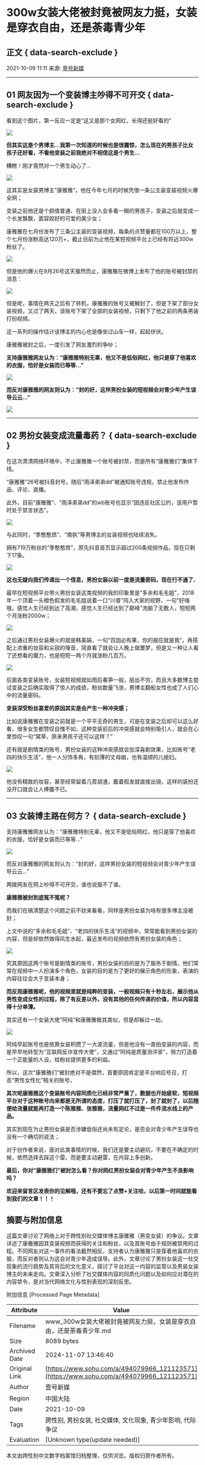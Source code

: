 # 300w女装大佬被封竟被网友力挺，女装是穿衣自由，还是荼毒青少年

## 正文 { data-search-exclude }


2021-10-09 11:11 来源: [壹号新媒](https://www.sohu.com/a/494079966_121123571?spm=smpc.content-abroad.content.1.1730986990340Ha1I4RQ)

---

## 01 网友因为一个变装博主吵得不可开交 { data-search-exclude }

看到这个图片，第一反应一定是“这又是那个女网红，长得还挺好看的”

![](https://p6.itc.cn/images01/20211009/742ffe68b99442c1a0e689b8593ba975.gif)

**但其实这是个男博主...我第一次知道的时候也是很震惊，怎么现在的男孩子比女孩子还好看，不看他变装之前我绝对不相信这是个男生...**

糟糕！刚才竟然对一个男生动心了...

![](https://p9.itc.cn/images01/20211009/e23dc02cc8f943558cbdf9168964660e.gif)

这其实是女装男博主“康雅雅”，他在今年七月的时候凭借一条公主装变装视频火爆全网；

变装之前他还是个颜值普通、在街上没人会多看一眼的男孩子，变装之后就变成一个长发飘飘，面容姣好的可爱的美少女；

康雅雅在七月份发布了三条公主装的变装视频，每条的点赞量都在100万以上，整个七月份涨粉高达120万+，截止目前为止他在某短视频平台上已经有将近300w粉丝了。

![](https://p4.itc.cn/images01/20211009/54616af2f4ad48dfa4f3b60096df378b.png)

但是他的爆火在9月26号这天戛然而止，康雅雅在微博上发布了他的账号被封禁的消息：

![](https://p7.itc.cn/images01/20211009/51b9df2432a44514bee0cd53bb81082c.png)

但是呢，事情在两天之后有了转机，康雅雅的账号又被解封了，但是下架了部分女装视频，又过了两天，该账号下架了全部的女装视频，只剩下了他之前的两条男装打扮视频。

这一系列的操作估计该博主的内心也是像坐过山车一样，起起伏伏。

康雅雅被封之后，一度引发了网友激烈的争吵；

**支持康雅雅网友认为：“康雅雅特别无辜，他又不是低俗网红，他只是穿了他喜欢的衣服，恰好是女装而已等等...”**

![](https://p6.itc.cn/images01/20211009/fcf8a3dd01b94a5d9267e1a3785b3706.png)

**而反对康雅雅的网友则认为：“封的好，这样男扮女装的短视频会对青少年产生误导云云...”**

![](https://p2.itc.cn/images01/20211009/5c231ff35d6e4888903291897a1d4840.jpeg)

---

## 02 男扮女装变成流量毒药？ { data-search-exclude }

在这次肃清网络环境中，不止康雅雅一个账号被封禁，而是所有“康雅雅们”集体下线。

“康雅雅”26号被抖音封号，随后“雨泽弟弟dd”被通知账号违规，禁止他发布作品、评论、直播。

此外，目前“康雅雅”、“雨泽弟弟dd”的wb账号也显示“因违反社区公约，该用户暂时处于禁言状态”。

![](https://p4.itc.cn/images01/20211009/c955bb9aaddc46e585c343413638042d.gif)

与此同时，“季憨憨昂”、“南执”等男博主的女装视频也陆续消失。

拥有719万粉丝的“季憨憨昂”，原先抖音首页显示超过200条视频作品，现在只剩下17条。

![](https://p0.itc.cn/images01/20211009/2a7dbdb398bb4a838855a300ba7f951b.gif)

**这也无疑向我们传递出一个信息，男扮女装以前一度是流量密码，现在行不通了**。

最早在短视频平台带火男扮女装这类视频的我的印象里是“多余和毛毛姐”，2018年一个顶着一头橙色假发的毛毛姐说着一口“川普”闯入大家的视野，一句“好嗨哦，感觉人生已经到达了高潮，感觉人生已经达到了巅峰”洗脑了无数人，短短两个月涨粉2000w；

![](https://p9.itc.cn/images01/20211009/daea98d4bcfa4136bb69a34d4b1c2271.jpeg)

之后通过男扮女装爆火的就是韩美娟，一句“百因必有果，你的报应就是我”，再搭配上浓重的妆容和尖锐的嗓音，简直看了就会让人晚上做噩梦，但是又一种让人看了还想看的魔力，也是短短一两个月就涨粉几百万。

![](https://p3.itc.cn/images01/20211009/c1042a6611ca474485fd2827092a43f3.jpeg)

后面各类变装账号，女装短视频就如雨后春笋一般，层出不穷，而且大多数博主尝试变装之后确实取得了惊人的成绩，粉丝数量飞涨，男博主翻船女性也成了人们心中的流量密码。

**变装深受粉丝喜爱的原因其实是会产生一种冲突感；**

比如说康雅雅在变装之前就是一个平平无奇的男生，可是在变装之后却可以这么好看，很多女生都赞叹自愧不如，这种变装前后的冲突感就会特别吸引人，就会在心里惊叹一句“窝草，原来男孩子还可以这样？”

还有就是剧情类的账号，男扮女装的这种冲突感就会加深喜剧效果，比如账号“老四的快乐生活”，他一人分饰多角，有刻薄的丈母娘，也有温顺的儿媳妇。

![](https://p5.itc.cn/images01/20211009/2e6c54a23965461b8835c1d4d2ba67c6.jpeg)

他没有精致的妆容，甚至经常留着几茬胡渣，戴着假发就直接出镜，这样的装扮还没开口就会让人捧腹不已。

---

## 03 女装博主路在何方？ { data-search-exclude }

支持康雅雅网友认为：“康雅雅特别无辜，他又不是低俗网红，他只是穿了他喜欢的衣服，恰好是女装而已等等...”

![](https://p0.itc.cn/images01/20211009/4132e3a218ec437985a70f5425126487.jpeg)

而反对康雅雅的网友则认为：“封的好，这样男扮女装的短视频会对青少年产生误导云云...”

两拨网友在网上吵得不可开交，谁也说服不了谁。

**康雅雅被封到底冤不冤呢？**

而我们在搞清楚这个问题之前不妨来看看，同样是男扮女装为啥有很多博主没被封；

上文中说的“多余和毛毛姐”、“老四的快乐生活”的视频中，常常能看到男扮女装的内容，但是却依然做得风生水起，最近发布的视频依然有男扮女装的角色；

![](https://p5.itc.cn/images01/20211009/c48e68479dc84f0f83e8f6842f8b6013.gif)

究其原因这两个账号是剧情类的账号，男扮女装的目的是为了服务于剧情，他们常常在视频中一人扮演多个角色，女装的目的是为了更好的展示角色的形象，表演的内容往往会大于变装本身；

**而反观康雅雅呢，他的视频里就是纯粹的变装，一般视频只有十秒左右，展示他从男性变成女性的过程，除了有反差以外，没有其他的任何传递的价值，所以内容显得十分单薄。**

其实还有一个女装大佬“阿纯”和康雅雅极其类似，但是却躲过一劫，

![](https://p7.itc.cn/images01/20211009/1f8b96ec16954ba894c6073ebd6b5b9b.jpeg)

阿纯早起账号也是依靠女装积攒了一大波流量，但是他没有一直拍变装的内容，而是早早地转型为“互联网反诈宣传大使”，又通过“阿纯是质量测评家”，努力打造着一个正能量的人设，给粉丝提供更多的利益。

所以，这次“康雅雅们”被封绝对不是偶然，首要原因肯定是平台响应号召，打击“男性女性化”相关的账号，

**其次呢康雅雅这个变装账号内容同质化已经非常严重了，数据也开始疲软，短视频平台对于这种账号向来都是无所谓的态度，打压了就打压了，封了就封了，以后随便给流量就能再打造一个陈雅雅、张雅雅，流量网红不过是一件件流水线上的产品。**

其实到现在为止男扮女装是否涉嫌低俗还尚未有定论，是否会对青少年产生误导也没有一个确切的说法；

对于创作者来说，面对此类事情的时候，我们还是要主动避坑，不要在不确定的时候，依然选择去踩这个雷，而是要主动避雷，在内容上多创新。

**最后，你对“康雅雅们”被封怎么看？你对网红男扮女装会对青少年产生不良影响吗？**

**欢迎来留言区发表你的见解哦，还有不要忘了点赞+关注哈，以后第一时间就能看到我们的文章！！！**

## 摘要与附加信息

<!-- tcd_abstract -->
这篇文章讨论了网络上对于跨性别社交媒体博主康雅雅（男变女装）的争议。文章详述了康雅雅因其变装视频而获得的关注和粉丝，以及其账号由于规则被禁用的过程。不同网友对这一事件的看法截然相反，支持者认为康雅雅只是穿着他喜欢的衣服，而反对者则认为这会对青少年造成误导。此外，文章讨论了男扮女装这一社交现象的流行趋势及其背后的文化意义，探讨了平台对这一内容的监管以及男装女装博主的未来走向。文章深入分析了社交媒体内容的同质化问题以及如何应对潜在的内容禁令，是对当代网络文化与性别表现的深刻反思。
<!-- tcd_abstract_end -->

附加信息 [Processed Page Metadata]

| Attribute       | Value                                  |
|-----------------|----------------------------------------|
| Filename        | www_300w女装大佬被封竟被网友力挺，女装是穿衣自由，还是荼毒青少年.md                             |
| Size            | 8089 bytes                           |
| Archived Date   | 2024-11-07 13:46:40                             |
| Original Link   | [https://www.sohu.com/a/494079966_121123571](https://www.sohu.com/a/494079966_121123571)                       |
| Author          | 壹号新媒                               |
| Region          | 中国大陆                               |
| Date            | 2021-10-09                                 |
| Tags            | 跨性别, 男扮女装, 社交媒体, 文化现象, 青少年影响, 代际争议                                 |
| Evaluation            | [Unknown type(update needed)]                                 |
<!-- tcd_table_end -->

本文由跨性别中文数字档案馆归档整理，仅供浏览。版权归原作者所有。
